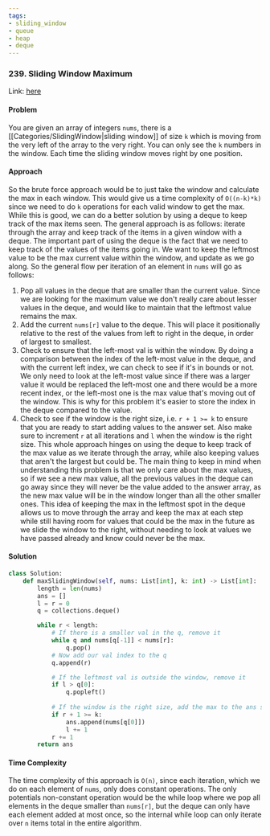 ```yaml
---
tags:
- sliding_window
- queue
- heap 
- deque
---
```


### 239. Sliding Window Maximum

Link: [here](https://leetcode.com/problems/sliding-window-maximum/description/) 

#### Problem
You are given an array of integers `nums`, there is a [[Categories/SlidingWindow|sliding window]] of size `k` which is moving from the very left of the array to the very right. You can only see the `k` numbers in the window. Each time the sliding window moves right by one position.

#### Approach
So the brute force approach would be to just take the window and calculate the max in each window. This would give us a time complexity of `O((n-k)*k)` since we need to do `k` operations for each valid window to get the max. 
While this is good, we can do a better solution by using a deque to keep track of the max items seen. The general approach is as follows: iterate through the array and keep track of the items in a given window with a deque. The important part of using the deque is the fact that we need to keep track of the values of the items going in. We want to keep the leftmost value to be the max current value within the window, and update as we go along. So the general flow per iteration of an element in `nums` will go as follows:
1. Pop all values in the deque that are smaller than the current value. Since we are looking for the maximum value we don't really care about lesser values in the deque, and would like to maintain that the leftmost value remains the max.
2. Add the current `nums[r]` value to the deque. This will place it positionally relative to the rest of the values from left to right in the deque, in order of largest to smallest.
3. Check to ensure that the left-most val is within the window. By doing a comparison between the index of the left-most value in the deque, and with the current left index, we can check to see if it's in bounds or not. We only need to look at the left-most value since if there was a larger value it would be replaced the left-most one and there would be a more recent index, or the left-most one is the max value that's moving out of the window. This is why for this problem it's easier to store the index in the deque compared to the value.
4. Check to see if the window is the right size, i.e. `r + 1 >= k` to ensure that you are ready to start adding values to the answer set. Also make sure to increment `r` at all iterations and `l` when the window is the right size.
This whole approach hinges on using the deque to keep track of the max value as we iterate through the array, while also keeping values that aren't the largest but could be. The main thing to keep in mind when understanding this problem is that we only care about the max values, so if we see a new max value, all the previous values in the deque can go away since they will never be the value added to the answer array, as the new max value will be in the window longer than all the other smaller ones. This idea of keeping the max in the leftmost spot in the deque allows us to move through the array and keep the max at each step while still having room for values that could be the max in the future as we slide the window to the right, without needing to look at values we have passed already and know could never be the max.

#### Solution
```python 
class Solution:
    def maxSlidingWindow(self, nums: List[int], k: int) -> List[int]:
        length = len(nums)
        ans = []
        l = r = 0
        q = collections.deque()

        while r < length:
            # If there is a smaller val in the q, remove it
            while q and nums[q[-1]] < nums[r]:
                q.pop()
            # Now add our val index to the q
            q.append(r)

            # If the leftmost val is outside the window, remove it
            if l > q[0]:
                q.popleft()
            
            # If the window is the right size, add the max to the ans set
            if r + 1 >= k:
                ans.append(nums[q[0]])
                l += 1
            r += 1
        return ans
```

#### Time Complexity
The time complexity of this approach is `O(n)`, since each iteration, which we do on each element of `nums`, only does constant operations. The only potentials non-constant operation would be the while loop where we pop all elements in the deque smaller than `nums[r]`, but the deque can only have each element added at most once, so the internal while loop can only iterate over `n` items total in the entire algorithm.